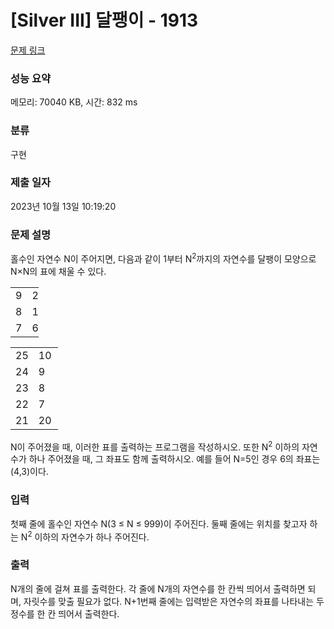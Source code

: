 # [Silver III] 달팽이 - 1913 

[문제 링크](https://www.acmicpc.net/problem/1913) 

### 성능 요약

메모리: 70040 KB, 시간: 832 ms

### 분류

구현

### 제출 일자

2023년 10월 13일 10:19:20

### 문제 설명

<p>홀수인 자연수 N이 주어지면, 다음과 같이 1부터 N<sup>2</sup>까지의 자연수를 달팽이 모양으로 N×N의 표에 채울 수 있다.</p>

<table class="table table-bordered td-center" style="width:9%">
	<tbody>
		<tr>
			<td style="width:3%">9</td>
			<td style="width:3%">2</td>
			<td style="width:3%">3</td>
		</tr>
		<tr>
			<td>8</td>
			<td>1</td>
			<td>4</td>
		</tr>
		<tr>
			<td>7</td>
			<td>6</td>
			<td>5</td>
		</tr>
	</tbody>
</table>

<table class="table table-bordered td-center" style="width:15%">
	<tbody>
		<tr>
			<td style="width:3%">25</td>
			<td style="width:3%">10</td>
			<td style="width:3%">11</td>
			<td style="width:3%">12</td>
			<td style="width:3%">13</td>
		</tr>
		<tr>
			<td>24</td>
			<td>9</td>
			<td>2</td>
			<td>3</td>
			<td>14</td>
		</tr>
		<tr>
			<td>23</td>
			<td>8</td>
			<td>1</td>
			<td>4</td>
			<td>15</td>
		</tr>
		<tr>
			<td>22</td>
			<td>7</td>
			<td>6</td>
			<td>5</td>
			<td>16</td>
		</tr>
		<tr>
			<td>21</td>
			<td>20</td>
			<td>19</td>
			<td>18</td>
			<td>17</td>
		</tr>
	</tbody>
</table>

<p>N이 주어졌을 때, 이러한 표를 출력하는 프로그램을 작성하시오. 또한 N<sup>2</sup> 이하의 자연수가 하나 주어졌을 때, 그 좌표도 함께 출력하시오. 예를 들어 N=5인 경우 6의 좌표는 (4,3)이다.</p>

### 입력 

 <p>첫째 줄에 홀수인 자연수 N(3 ≤ N ≤ 999)이 주어진다. 둘째 줄에는 위치를 찾고자 하는 N<sup>2</sup> 이하의 자연수가 하나 주어진다.</p>

### 출력 

 <p>N개의 줄에 걸쳐 표를 출력한다. 각 줄에 N개의 자연수를 한 칸씩 띄어서 출력하면 되며, 자릿수를 맞출 필요가 없다. N+1번째 줄에는 입력받은 자연수의 좌표를 나타내는 두 정수를 한 칸 띄어서 출력한다.</p>

